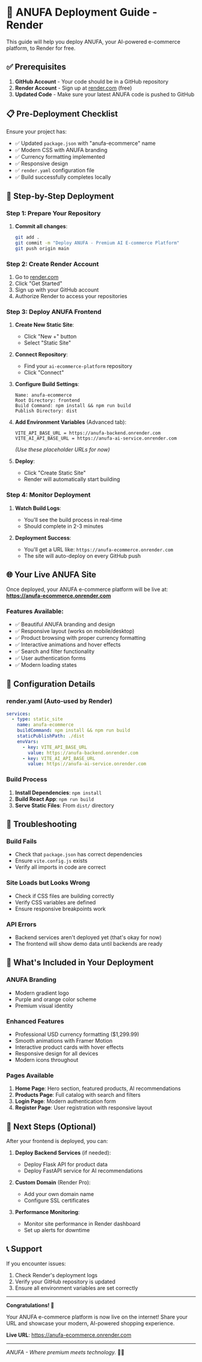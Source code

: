 # 🚀 ANUFA Deployment Guide - Render

This guide will help you deploy ANUFA, your AI-powered e-commerce platform, to Render for free.

## ✅ Prerequisites

1. **GitHub Account** - Your code should be in a GitHub repository
2. **Render Account** - Sign up at [render.com](https://render.com) (free)
3. **Updated Code** - Make sure your latest ANUFA code is pushed to GitHub

## 📋 Pre-Deployment Checklist

Ensure your project has:
- ✅ Updated `package.json` with "anufa-ecommerce" name
- ✅ Modern CSS with ANUFA branding
- ✅ Currency formatting implemented
- ✅ Responsive design
- ✅ `render.yaml` configuration file
- ✅ Build successfully completes locally

## 🎯 Step-by-Step Deployment

### Step 1: Prepare Your Repository

1. **Commit all changes**:
   ```bash
   git add .
   git commit -m "Deploy ANUFA - Premium AI E-commerce Platform"
   git push origin main
   ```

### Step 2: Create Render Account

1. Go to [render.com](https://render.com)
2. Click "Get Started" 
3. Sign up with your GitHub account
4. Authorize Render to access your repositories

### Step 3: Deploy ANUFA Frontend

1. **Create New Static Site**:
   - Click "New +" button
   - Select "Static Site"

2. **Connect Repository**:
   - Find your `ai-ecommerce-platform` repository
   - Click "Connect"

3. **Configure Build Settings**:
   ```
   Name: anufa-ecommerce
   Root Directory: frontend
   Build Command: npm install && npm run build
   Publish Directory: dist
   ```

4. **Add Environment Variables** (Advanced tab):
   ```
   VITE_API_BASE_URL = https://anufa-backend.onrender.com
   VITE_AI_API_BASE_URL = https://anufa-ai-service.onrender.com
   ```
   *(Use these placeholder URLs for now)*

5. **Deploy**:
   - Click "Create Static Site"
   - Render will automatically start building

### Step 4: Monitor Deployment

1. **Watch Build Logs**:
   - You'll see the build process in real-time
   - Should complete in 2-3 minutes

2. **Deployment Success**:
   - You'll get a URL like: `https://anufa-ecommerce.onrender.com`
   - The site will auto-deploy on every GitHub push

## 🌐 Your Live ANUFA Site

Once deployed, your ANUFA e-commerce platform will be live at:
**https://anufa-ecommerce.onrender.com**

### Features Available:
- ✅ Beautiful ANUFA branding and design
- ✅ Responsive layout (works on mobile/desktop)
- ✅ Product browsing with proper currency formatting
- ✅ Interactive animations and hover effects
- ✅ Search and filter functionality
- ✅ User authentication forms
- ✅ Modern loading states

## 🔧 Configuration Details

### render.yaml (Auto-used by Render)
```yaml
services:
  - type: static_site
    name: anufa-ecommerce
    buildCommand: npm install && npm run build
    staticPublishPath: ./dist
    envVars:
      - key: VITE_API_BASE_URL
        value: https://anufa-backend.onrender.com
      - key: VITE_AI_API_BASE_URL
        value: https://anufa-ai-service.onrender.com
```

### Build Process
1. **Install Dependencies**: `npm install`
2. **Build React App**: `npm run build`
3. **Serve Static Files**: From `dist/` directory

## 🐛 Troubleshooting

### Build Fails
- Check that `package.json` has correct dependencies
- Ensure `vite.config.js` exists
- Verify all imports in code are correct

### Site Loads but Looks Wrong
- Check if CSS files are building correctly
- Verify CSS variables are defined
- Ensure responsive breakpoints work

### API Errors
- Backend services aren't deployed yet (that's okay for now)
- The frontend will show demo data until backends are ready

## 🎨 What's Included in Your Deployment

### ANUFA Branding
- Modern gradient logo
- Purple and orange color scheme
- Premium visual identity

### Enhanced Features
- Professional USD currency formatting ($1,299.99)
- Smooth animations with Framer Motion
- Interactive product cards with hover effects
- Responsive design for all devices
- Modern icons throughout

### Pages Available
1. **Home Page**: Hero section, featured products, AI recommendations
2. **Products Page**: Full catalog with search and filters
3. **Login Page**: Modern authentication form
4. **Register Page**: User registration with responsive layout

## 🚀 Next Steps (Optional)

After your frontend is deployed, you can:

1. **Deploy Backend Services** (if needed):
   - Deploy Flask API for product data
   - Deploy FastAPI service for AI recommendations

2. **Custom Domain** (Render Pro):
   - Add your own domain name
   - Configure SSL certificates

3. **Performance Monitoring**:
   - Monitor site performance in Render dashboard
   - Set up alerts for downtime

## 📞 Support

If you encounter issues:
1. Check Render's deployment logs
2. Verify your GitHub repository is updated
3. Ensure all environment variables are set correctly

---

**Congratulations! 🎉**

Your ANUFA e-commerce platform is now live on the internet! Share your URL and showcase your modern, AI-powered shopping experience.

**Live URL**: https://anufa-ecommerce.onrender.com

---

*ANUFA - Where premium meets technology.* 🚀✨
